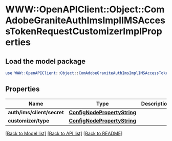 # WWW::OpenAPIClient::Object::ComAdobeGraniteAuthImsImplIMSAccessTokenRequestCustomizerImplProperties

## Load the model package
```perl
use WWW::OpenAPIClient::Object::ComAdobeGraniteAuthImsImplIMSAccessTokenRequestCustomizerImplProperties;
```

## Properties
Name | Type | Description | Notes
------------ | ------------- | ------------- | -------------
**auth/ims/client/secret** | [**ConfigNodePropertyString**](ConfigNodePropertyString.md) |  | [optional] 
**customizer/type** | [**ConfigNodePropertyString**](ConfigNodePropertyString.md) |  | [optional] 

[[Back to Model list]](../README.md#documentation-for-models) [[Back to API list]](../README.md#documentation-for-api-endpoints) [[Back to README]](../README.md)


